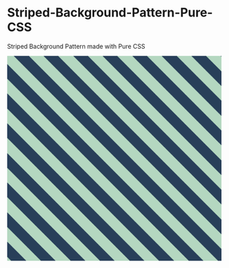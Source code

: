 # Striped-Background-Pattern-Pure-CSS
Striped Background Pattern made with Pure CSS

<img width="500" alt="panda art" src="https://raw.githubusercontent.com/codebyjustin/Striped-Background-Pattern-Pure-CSS/master/StripedB.PNG">

